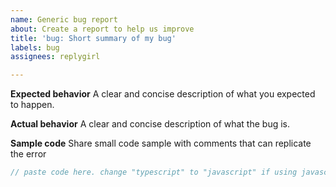 ```yaml
---
name: Generic bug report
about: Create a report to help us improve
title: 'bug: Short summary of my bug'
labels: bug
assignees: replygirl

---
```


**Expected behavior**
A clear and concise description of what you expected to happen.

**Actual behavior**
A clear and concise description of what the bug is.

**Sample code**
Share small code sample with comments that can replicate the error
```typescript
// paste code here. change "typescript" to "javascript" if using javascript
```
